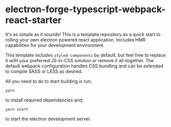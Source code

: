 # electron-forge-typescript-webpack-react-starter

It's as simple as it sounds! This is a template repository as a quick start to rolling your own electron powered react application. Includes HMR capabilities
for your development environment.

This template includes `styled-components` by default, but feel free to replace it with your preferred JS-in-CSS solution or remove it all-together. The default 
webpack configuration handles CSS bundling and can be extended to compile SASS or LESS as desired.

All you need to do to start building is run;

`yarn`

to install required dependancies and;

`yarn start`

to start the electron development server.
